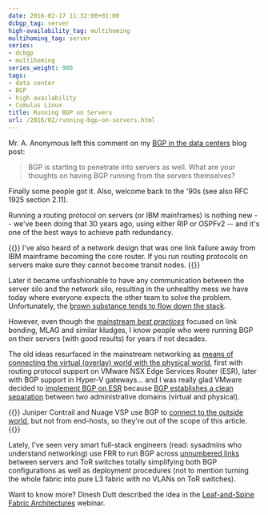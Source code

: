 ```yaml
---
date: 2016-02-17 11:32:00+01:00
dcbgp_tag: server
high-availability_tag: multihoming
multihoming_tag: server
series:
- dcbgp
- multihoming
series_weight: 900
tags:
- data center
- BGP
- high availability
- Cumulus Linux
title: Running BGP on Servers
url: /2016/02/running-bgp-on-servers.html
---
```

Mr. A. Anonymous left this comment on my [BGP in the data centers](/2016/02/using-bgp-in-data-center-fabrics.html) blog post:

> BGP is starting to penetrate into servers as well. What are your thoughts on having BGP running from the servers themselves?

Finally some people got it. Also, welcome back to the \'90s (see also RFC 1925 section 2.11).
<!--more-->
Running a routing protocol on servers (or IBM mainframes) is nothing new -- we've been doing that 30 years ago, using either RIP or OSPFv2 -- and it's one of the best ways to achieve path redundancy.

{{<note warn>}}
I've also heard of a network design that was one link failure away from IBM mainframe becoming the core router. If you run routing protocols on servers make sure they cannot become transit nodes.
{{</note>}}

Later it became unfashionable to have any communication between the server silo and the network silo, resulting in the unhealthy mess we have today where everyone expects the other team to solve the problem. Unfortunately, the [brown substance tends to flow down the stack](/2013/04/this-is-what-makes-networking-so-complex.html).

However, even though the [mainstream *best practices*](https://twitter.com/SpotifyEng/status/698196447922147328) focused on link bonding, MLAG and similar kludges, I know people who were running BGP on their servers (with good results) for years if not decades.

The old ideas resurfaced in the mainstream networking as [means of connecting the virtual (overlay) world with the physical world](/2013/06/dynamic-routing-with-virtual-appliances.html), first with routing protocol support on VMware NSX Edge Services Router (ESR), later with BGP support in Hyper-V gateways... and I was really glad VMware decided to [implement BGP on ESR](/2013/08/routing-protocols-on-nsx-edge-services.html) because [BGP establishes a clean separation](/2013/08/virtual-appliance-routing-network.html) between two administrative domains (virtual and physical).

{{<note info>}}
Juniper Contrail and Nuage VSP use BGP to [connect to the outside world](/2014/01/interfacing-overlay-virtual-networks.html), but not from end-hosts, so they're out of the scope of this article.
{{</note>}}

Lately, I've seen very smart full-stack engineers (read: sysadmins who understand networking) use FRR to run BGP across [unnumbered links](/2014/06/unnumbered-ospf-interfaces-in-quagga.html) between servers and ToR switches totally simplifying both BGP configurations as well as deployment procedures (not to mention turning the whole fabric into pure L3 fabric with no VLANs on ToR switches).

Want to know more? Dinesh Dutt described the idea in the [Leaf-and-Spine Fabric Architectures](http://www.ipspace.net/Leaf-and-Spine_Fabric_Architectures) webinar.
